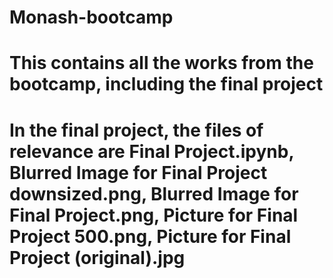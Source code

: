 # Monash-bootcamp
# This contains all the works from the bootcamp, including the final project
# In the final project, the files of relevance are Final Project.ipynb, Blurred Image for Final Project downsized.png, Blurred Image for Final Project.png, Picture for Final Project 500.png, Picture for Final Project (original).jpg